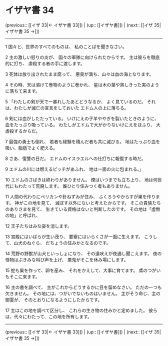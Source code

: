 # イザヤ書 34

(previous:: [[イザ 33|← イザヤ書 33]]) | (up:: [[イザヤ書]]) | (next:: [[イザ 35|イザヤ書 35 →]])

***


1 国々と、世界のすべてのものは、 私のことばを聞きなさい。 

2 主の激しい怒りの炎が、 国々の軍隊に向けられたからです。 主は彼らを徹底的に打ち、 虐殺する者の手に渡します。 

3 死体は放り出されたまま腐って、 悪臭が満ち、山々は血の海となります。 

4 その時、天は溶けて巻物のように巻かれ、 星は木の葉や熟しきった実のように落ちて来ます。 

5 「わたしの剣が天で一暴れしたあとどうなるか、 よく見ているのだ。 それは、わたしが滅亡の宣言をしておいた エドム人の上に落ちる。 

6 剣には血がしたたっている。 いけにえの子羊ややぎを裂いたときのように、 血をたっぷり吸っている。 わたしがエドムで大がかりないけにえをほふり、 大虐殺するからだ。 

7 最強の勇士も倒れ、 若者も経験を積んだ者も共に滅びる。 地はたっぷり血を吸い、脂肪でよく肥える。 

8 さあ、復讐の日だ。 エドムのイスラエルへの仕打ちに報復する時だ。 

9 エドムの川には燃えるピッチがあふれ、 地は一面の火に包まれる。」 

10 エドムのさばきは終わりがありません。 煙はいつまでも立ち上り、 地は何世代にもわたって荒廃します。 誰ひとり住みつく者もありません。 

11 人間の代わりにペリカンや針ねずみが住み、 ふくろうやからすが巣を作ります。 神がこの地を見て、 滅ぼす以外にないと考えたからです。 そこの貴族たちのありさまを見て、 生きている資格はないと判断したのです。 その地は「虚無の地」と呼ばれ、 

12 王子たちはみな姿を消します。 

13 宮殿にはいばらが生い茂り、 要塞にはいらくさが一面に生えます。 こうして、山犬のねぐら、 だちょうの住みかとなるのです。 

14 荒野の野獣が山犬といっしょになり、 その遠吠えが夜通し聞こえます。 夜の怪物はぶきみな叫び声を上げ、 悪鬼がそこを休み場にします。 

15 蛇も巣を作って、卵を産み、 それをかえして、大事に育てます。 鳶のつがいもそこに来ます。 

16 主の書を調べて、 主がこれからどうするかに目を留めなさい。 ただの一つも欠きません。 その地には、つがいでないものはいません。 主がそう命じ、主の御霊が、 そのとおりになるようにしたからです。 

17 主はこの地を調べて区分し、 これらの生き物の住みかと定めました。 彼らは、代々にわたって、この地を所有します。

***

(previous:: [[イザ 33|← イザヤ書 33]]) | (up:: [[イザヤ書]]) | (next:: [[イザ 35|イザヤ書 35 →]])
